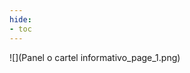 ```yaml
---
hide:
- toc
---
```

![](Panel o cartel informativo_page_1.png)

 <style> 
body {
background-image: url('https://github.com/asolear/assets/blob/master/imgs/fondo3.jpg?raw=true'); 
background-repeat: no-repeat; 
background-attachment: fixed; /* background-size: cover; */ 
background-size: 100% 100%;
}
</style> 
